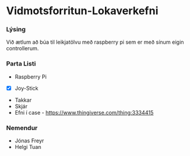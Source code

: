 # Vidmotsforritun-Lokaverkefni

### Lýsing
Við ætlum að búa til leikjatölvu með raspberry pi sem er með sínum eigin controllerum.
### Parta Listi
- Raspberry Pi
- [x] Joy-Stick 
- Takkar
- Skjár
- Efni í case - https://www.thingiverse.com/thing:3334415
### Nemendur
- Jónas Freyr
- Helgi Tuan
